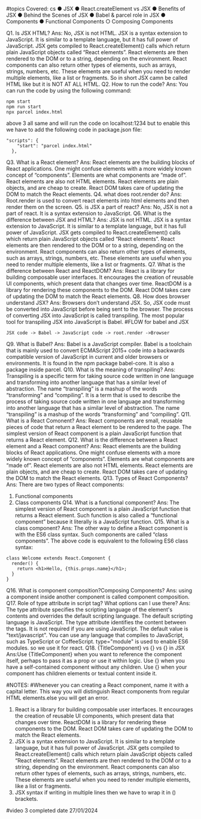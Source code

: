 #topics Covered: 
cs
● JSX
● React.createElement vs JSX
● Benefits of JSX
● Behind the Scenes of JSX
● Babel & parcel role in JSX
● Components
● Functional Components
○ Composing Components

Q1. Is JSX HTML?
Ans: No, JSX is not HTML. JSX is a syntax extension to JavaScript. It is similar to a template language, but it has full power of JavaScript. JSX gets compiled to React.createElement() calls which return plain JavaScript objects called “React elements”. React elements are then rendered to the DOM or to a string, depending on the environment. React components can also return other types of elements, such as arrays, strings, numbers, etc. These elements are useful when you need to render multiple elements, like a list or fragments.
So in short JSX camn be called HTML like but it is NOT AT ALL HTML.
Q2. How to run the code?
Ans: You can run the code by using the following command:
```
npm start
npm run start
npx parcel index.html
```
above 3 all same and will run the code on localhost:1234
but to enable this we have to add the following code in package.json file:
```
"scripts": {
    "start": "parcel index.html"
  },
```
Q3. What is a React element?
Ans: React elements are the building blocks of React applications. One might confuse elements with a more widely known concept of “components”. Elements are what components are “made of”. React elements are also not HTML elements. React elements are plain objects, and are cheap to create. React DOM takes care of updating the DOM to match the React elements.
Q4. what does root.render do?
Ans: Root.render is used to convert react elements into html elements and then render them on the screen.
Q5. is JSX a part of react?
Ans: No, JSX is not a part of react. It is a syntax extension to JavaScript.
Q6. What is the difference between JSX and HTML?
Ans: JSX is not HTML. JSX is a syntax extension to JavaScript. It is similar to a template language, but it has full power of JavaScript. JSX gets compiled to React.createElement() calls which return plain JavaScript objects called “React elements”. React elements are then rendered to the DOM or to a string, depending on the environment. React components can also return other types of elements, such as arrays, strings, numbers, etc. These elements are useful when you need to render multiple elements, like a list or fragments.
Q7. What is the difference between React and ReactDOM?
Ans: React is a library for building composable user interfaces. It encourages the creation of reusable UI components, which present data that changes over time. ReactDOM is a library for rendering these components to the DOM. React DOM takes care of updating the DOM to match the React elements.
Q8. How does browser understand JSX?
Ans: Browsers don’t understand JSX. So, JSX code must be converted into JavaScript before being sent to the browser. The process of converting JSX into JavaScript is called transpiling. The most popular tool for transpiling JSX into JavaScript is Babel.
#FLOW for babel and JSX
```
JSX code -> Babel -> JavaScript code -> root.render ->Browser
```
Q9. What is Babel?
Ans: Babel is a JavaScript compiler. Babel is a toolchain that is mainly used to convert ECMAScript 2015+ code into a backwards compatible version of JavaScript in current and older browsers or environments. It is found in the npm package babel-core. It is also a package inside parcel.
Q10. What is the meaning of transpiling?
Ans: Transpiling is a specific term for taking source code written in one language and transforming into another language that has a similar level of abstraction. The name “transpiling” is a mashup of the words “transforming” and “compiling”. It is a term that is used to describe the process of taking source code written in one language and transforming into another language that has a similar level of abstraction. The name “transpiling” is a mashup of the words “transforming” and “compiling”.
Q11. What is a React Comonent?
Ans: React components are small, reusable pieces of code that return a React element to be rendered to the page. The simplest version of React component is a plain JavaScript function that returns a React element.
Q12. What is the difference between a React element and a React component?
Ans: React elements are the building blocks of React applications. One might confuse elements with a more widely known concept of “components”. Elements are what components are “made of”. React elements are also not HTML elements. React elements are plain objects, and are cheap to create. React DOM takes care of updating the DOM to match the React elements.
Q13. Types of React Components?
Ans: There are two types of React components:
1. Functional components
2. Class components
Q14. What is a functional component?
Ans: The simplest version of React component is a plain JavaScript function that returns a React element. Such function is also called a “functional component” because it literally is a JavaScript function.
Q15. What is a class component?
Ans: The other way to define a React component is with the ES6 class syntax. Such components are called “class components”. The above code is equivalent to the following ES6 class syntax:
```
class Welcome extends React.Component {
  render() {
    return <h1>Hello, {this.props.name}</h1>;
  }
}
```
Q16. What is component composition?Composing Components?
Ans: using a component inside another component is called component composition.
Q17. Role of type attribute in script tag? What options can I use there?
Ans: The type attribute specifies the scripting language of the element's contents and overrides the default scripting language. The default scripting language is JavaScript. The type attribute identifies the content between the <script> and </script> tags. It is not required if you are using JavaScript. The default value is "text/javascript". You can use any language that compiles to JavaScript, such as TypeScript or CoffeeScript. type="module" is used to enable ES6 modules. so we use it for react.
Q18. {TitleComponent} vs {<TitleComponent/>} vs
{<TitleComponent></TitleComponent>} in JSX
Ans:Use {TitleComponent} when you want to reference the component itself, perhaps to pass it as a prop or use it within logic.
Use {<TitleComponent/>} when you have a self-contained component without any children.
Use {<TitleComponent></TitleComponent>} when your component has children elements or textual content inside it.




#NOTES:
#Whenever you can creating a React component, name it with a capital letter. This way you will distinguish React components from regular HTML elements.else you will get an error.
1. React is a library for building composable user interfaces. It encourages the creation of reusable UI components, which present data that changes over time. ReactDOM is a library for rendering these components to the DOM. React DOM takes care of updating the DOM to match the React elements.
2. JSX is a syntax extension to JavaScript. It is similar to a template language, but it has full power of JavaScript. JSX gets compiled to React.createElement() calls which return plain JavaScript objects called “React elements”. React elements are then rendered to the DOM or to a string, depending on the environment. React components can also return other types of elements, such as arrays, strings, numbers, etc. These elements are useful when you need to render multiple elements, like a list or fragments.
3. JSX syntax if writing in multiple lines then we have to wrap it in () brackets.


#video 3 completed date 27/01/2024